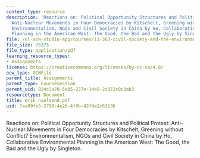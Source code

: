 ```yaml
---
content_type: resource
description: 'Reactions on: Political Opportunity Structures and Political Protest:
  Anti-Nuclear Movements in Four Democracies by Kitschelt, Greening without Conflict?
  Environmentalism, NGOs and Civil Society in China by Ho, Collaborative Environmental
  Planning in the American West: The Good, the Bad and the Ugly by Singleton.'
file: /ol-ocw-studio-app/courses/11-363-civil-society-and-the-environment-spring-2005/7aa99fe527994e264f0b42f9e2c63136_erik_nielsen8.pdf
file_size: 75375
file_type: application/pdf
learning_resource_types:
- Assignments
license: https://creativecommons.org/licenses/by-nc-sa/4.0/
ocw_type: OCWFile
parent_title: Assignments
parent_type: CourseSection
parent_uid: 824c2a70-5a05-227e-14e5-2c372c0c3ab3
resourcetype: Document
title: erik_nielsen8.pdf
uid: 7aa99fe5-2799-4e26-4f0b-42f9e2c63136
---
```

Reactions on: Political Opportunity Structures and Political Protest: Anti-Nuclear Movements in Four Democracies by Kitschelt, Greening without Conflict? Environmentalism, NGOs and Civil Society in China by Ho, Collaborative Environmental Planning in the American West: The Good, the Bad and the Ugly by Singleton.